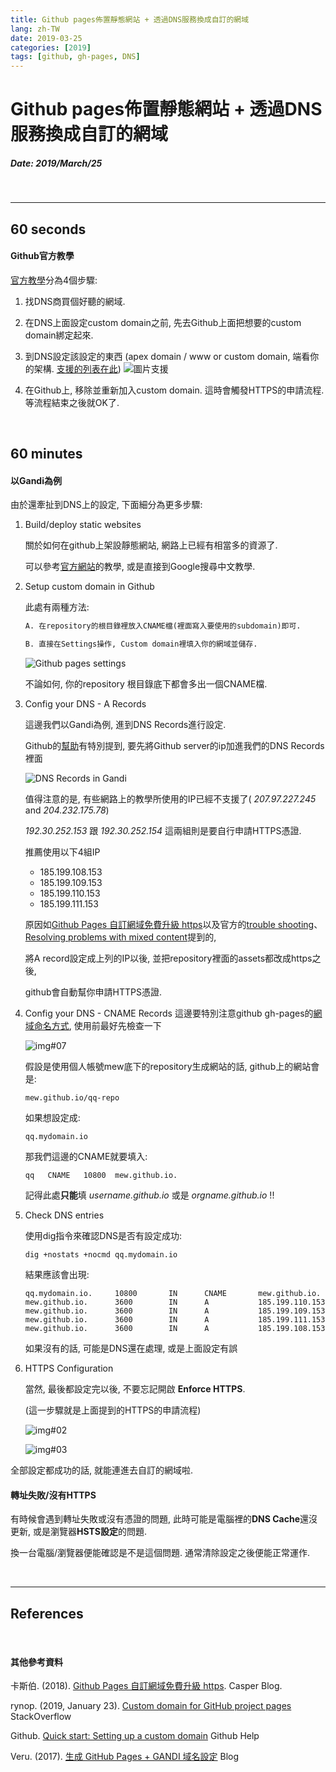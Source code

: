 ```yaml
---
title: Github pages佈置靜態網站 + 透過DNS服務換成自訂的網域
lang: zh-TW
date: 2019-03-25
categories: [2019]
tags: [github, gh-pages, DNS]
---
```



# Github pages佈置靜態網站 + 透過DNS服務換成自訂的網域

##### Date: 2019/March/25

<br>

---


## 60 seconds

#### Github官方教學

[官方教學][ref#quick-start-custom-domain]分為4個步驟:

1. 找DNS商買個好聽的網域.

2. 在DNS上面設定custom domain之前, 先去Github上面把想要的custom domain綁定起來.

3. 到DNS設定該設定的東西 (apex domain / www or custom domain, 端看你的架構. [支援的列表在此][ref#github-supported-custom-domains])
![圖片支援][img#04]

4. 在Github上, 移除並重新加入custom domain. 這時會觸發HTTPS的申請流程. 等流程結束之後就OK了.

<br>

## 60 minutes


#### 以Gandi為例

由於還牽扯到DNS上的設定, 下面細分為更多步驟:

1. Build/deploy static websites

    關於如何在github上架設靜態網站, 網路上已經有相當多的資源了.

    可以參考[官方網站][ref#github-pages]的教學, 或是直接到Google搜尋中文教學.


2. Setup custom domain in Github

    此處有兩種方法:

    ```md
    A. 在repository的根目錄裡放入CNAME檔(裡面寫入要使用的subdomain)即可.

    B. 直接在Settings操作, Custom domain裡填入你的網域並儲存.
    ```

    ![Github pages settings][img#05]

    不論如何, 你的repository 根目錄底下都會多出一個CNAME檔.

3. Config your DNS - A Records

    這邊我們以Gandi為例, 進到DNS Records進行設定.

    Github的[幫助][ref#troubleshooting-dns-configuration-errors]有特別提到, 要先將Github server的ip加進我們的DNS Records裡面

    ![DNS Records in Gandi][img#01]

    值得注意的是, 有些網路上的教學所使用的IP已經不支援了( *207.97.227.245* and *204.232.175.78*)

    *192.30.252.153* 跟 *192.30.252.154* 這兩組則是要自行申請HTTPS憑證.

    推薦使用以下4組IP

    - 185.199.108.153
    - 185.199.109.153
    - 185.199.110.153
    - 185.199.111.153

    原因如[Github Pages 自訂網域免費升級 https][ref#Github Pages Upgrade to https]以及官方的[trouble shooting][ref#troubleshooting-dns-configuration-errors]、[Resolving problems with mixed content][ref#Resolving problems with mixed content]提到的,

    將A record設定成上列的IP以後, 並把repository裡面的assets都改成https之後,

    github會自動幫你申請HTTPS憑證.

4. Config your DNS - CNAME Records
    這邊要特別注意github gh-pages的[網域命名方式][ref#github-domain-chart], 使用前最好先檢查一下

    ![img#07]

    假設是使用個人帳號mew底下的repository生成網站的話, github上的網站會是:

    ```
    mew.github.io/qq-repo
    ```

    如果想設定成:
    ```
    qq.mydomain.io
    ```

    那我們這邊的CNAME就要填入:
    ```
    qq   CNAME   10800  mew.github.io.
    ```

    記得此處**只能**填 *username.github.io* 或是 *orgname.github.io* !!


5. Check DNS entries

    使用dig指令來確認DNS是否有設定成功:

    ```shell
    dig +nostats +nocmd qq.mydomain.io
    ```

    結果應該會出現:

    ```shell
    qq.mydomain.io.     10800       IN      CNAME       mew.github.io.
    mew.github.io.      3600        IN      A           185.199.110.153
    mew.github.io.      3600        IN      A           185.199.109.153
    mew.github.io.      3600        IN      A           185.199.111.153
    mew.github.io.      3600        IN      A           185.199.108.153
    ```

    如果沒有的話, 可能是DNS還在處理, 或是上面設定有誤

6. HTTPS Configuration

    當然, 最後都設定完以後, 不要忘記開啟 **Enforce HTTPS**.

    (這一步驟就是上面提到的HTTPS的申請流程)

    ![img#02]

    ![img#03]


全部設定都成功的話, 就能連進去自訂的網域啦.


#### 轉址失敗/沒有HTTPS

有時候會遇到轉址失敗或沒有憑證的問題, 此時可能是電腦裡的**DNS Cache**還沒更新,
或是瀏覽器**HSTS設定**的問題.

換一台電腦/瀏覽器便能確認是不是這個問題. 通常清除設定之後便能正常運作.



<br>

---


## References

[img#01]: /images/2019/march/23579eb0296ec5ed2863d5243e033262ca1d819eb80f1e26d8fc6388149ede2d.png "dns-record-on-gandi"

[img#02]: /images/2019/march/ac26fb38f709309473f87886486cc6a54c03ccd90c9f8e1c5a3aae4d600138cf.png "Repo actions settings"

[img#03]: /images/2019/march/42f2577e0497d33ba8885398a57a3fbd9055b1dddb72fed6966bab0e1d7bf90c.png "enforce-https-checkbox"

[img#04]: /images/2019/march/7e5e47280ad25ba92a50d687f483d86359fe0b03086240580830e8322c263fbb.png "supported-custom-domain-examples"

[img#05]: /images/2019/march/6b66546475caabaf392941e0715137fd4332f84bd4b756466ab201a05f4dc58c.png "Specify custom domain in GitHub settings"

[img#06]: /images/2019/march/2e3806602fe0a107a28ea734a8196c24bc16f56b50c243a63962d9a0bfc1144f.png "Github settings after everything done."

[img#07]: /images/2019/march/040ba4824faa2afd3fdf972b2b697489c9890c5db2f87dd1f1c9338caad5f7a3.png "Custom domain redirects for GitHub Pages sites"


[ref#quick-start-custom-domain]: https://help.github.com/en/articles/quick-start-setting-up-a-custom-domain "Github help - quick start"

[ref#github-pages]: https://pages.github.com/ "Github pages official webstie"

[ref#github-domain-chart]: https://help.github.com/en/articles/custom-domain-redirects-for-github-pages-sites "Custom domain redirects for GitHub Pages sites"

[ref#github-supported-custom-domains]: https://help.github.com/en/articles/about-supported-custom-domains "About supported custom domains"

[ref#troubleshooting-custom-domains]: https://help.github.com/en/articles/troubleshooting-custom-domains "Troubleshooting custom domains"

[ref#troubleshooting-dns-configuration-errors]: https://help.github.com/en/articles/troubleshooting-custom-domains#dns-configuration-errors "DNS configuration errors"

[ref#Github Pages Upgrade to https]: https://wcc723.github.io/design/2018/07/27/gh-pages-https/ "Github Pages 自訂網域免費升級 https"

[ref#Resolving problems with mixed content]: https://help.github.com/en/articles/securing-your-github-pages-site-with-https#resolving-problems-with-mixed-content "Resolving problems with mixed content"


<br>

#### 其他參考資料

卡斯伯. (2018). [Github Pages 自訂網域免費升級 https](https://wcc723.github.io/design/2018/07/27/gh-pages-https/). Casper Blog.

rynop. (2019, January 23). [Custom domain for GitHub project pages](https://stackoverflow.com/questions/9082499/custom-domain-for-github-project-pages) StackOverflow

Github. [Quick start: Setting up a custom domain](https://help.github.com/en/articles/quick-start-setting-up-a-custom-domain) Github Help


Veru. (2017). [生成 GitHub Pages + GANDI 域名設定](http://f2e-veru.com/%E5%B7%A5%E5%85%B7%E5%88%86%E4%BA%AB/%E7%94%9F%E6%88%90GitHub%20Pages+GANDI%E5%9F%9F%E5%90%8D%E8%A8%AD%E5%AE%9A/) Blog